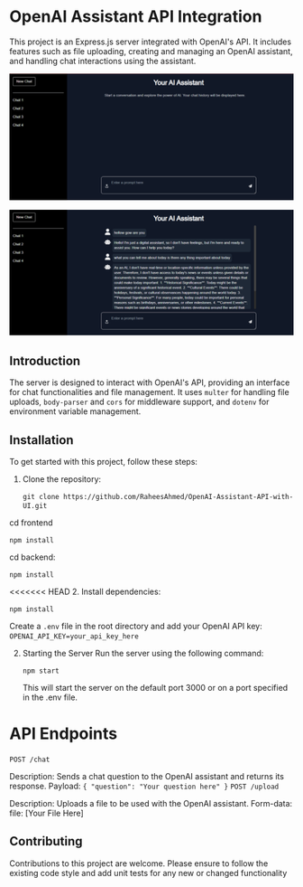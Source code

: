 # OpenAI Assistant API Integration

This project is an Express.js server integrated with OpenAI's API. It includes features such as file uploading, creating and managing an OpenAI assistant, and handling chat interactions using the assistant.

![alt text](./design-images/screenshot.PNG)

![alt text](./design-images/chat-design.PNG)

## Introduction

The server is designed to interact with OpenAI's API, providing an interface for chat functionalities and file management. It uses `multer` for handling file uploads, `body-parser` and `cors` for middleware support, and `dotenv` for environment variable management.

## Installation

To get started with this project, follow these steps:

1. Clone the repository:

   ```
   git clone https://github.com/RaheesAhmed/OpenAI-Assistant-API-with-UI.git
   ```
cd frontend

```
npm install
```

cd backend:

```
npm install
```

<<<<<<< HEAD
2. Install dependencies:

   ```
   npm install
   ```


Create a `.env` file in the root directory and add your OpenAI API key:
` OPENAI_API_KEY=your_api_key_here`

2. Starting the Server
   Run the server using the following command:

   ```
   npm start
   ```

   This will start the server on the default port 3000 or on a port specified in the .env file.

# API Endpoints

`POST /chat`

Description: Sends a chat question to the OpenAI assistant and returns its response.
Payload: `{ "question": "Your question here" }`
`POST /upload`

Description: Uploads a file to be used with the OpenAI assistant.
Form-data: file: [Your File Here]

## Contributing

Contributions to this project are welcome. Please ensure to follow the existing code style and add unit tests for any new or changed functionality
